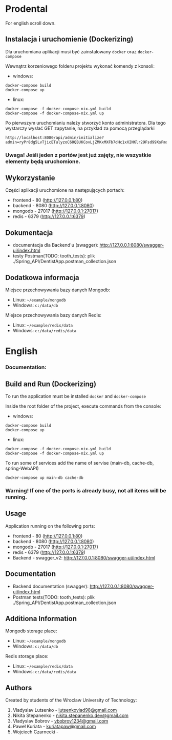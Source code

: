 # Prodental

For english scroll down.

## Instalacja i uruchomienie (Dockerizing)

Dla uruchomiana aplikacji musi być zainstalowany `docker` oraz `docker-compose`

Wewnątrz korzeniowego folderu projektu wykonać komendy z konsoli:

- windows:

```
docker-compose build
docker-compose up
```

- linux:

```
docker-compose -f docker-compose-nix.yml build
docker-compose -f docker-compose-nix.yml up
```

Po pierwszym uruchomianiu należy stworzyć konto administratora. Dla tego wystarczy wysłać GET zapytanie, na przykład za pomocą przeglądarki

```
http://localhost:8080/api/admin/initialize?admin=ryPr8dg5LvTjicETulyzoC60QBUKCovLjZMKxMXFb7dHc1xXINKlr29Fsd99XsFmdNKD4hB4Mu1iAVsXSdoLQMhPqCW3uMMhYHKxX5fv3NfYfD4huU5GVyDmKJuVeGLMRGFCEdKZPpJ9LcPPh15vzfIh8llQ8LiGaP8EXRMRgo6RqHeL1j7kWx5reu09cnLEOmTUS7508J3L1RYDibxJHpJUNIv4yqTJwFJJBapOYBTCn0SoHGpg1g7JTWwvfUwl
```

### Uwaga! Jeśli jeden z portów jest już zajęty, nie wszystkie elementy będą uruchomione.

## Wykorzystanie

Części aplikacji uruchomione na następujących portach:

- frontend - 80 (http://127.0.0.1:80)
- backend - 8080 (http://127.0.0.1:8080)
- mongodb - 27017 (http://127.0.0.1:27017)
- redis - 6379 (http://127.0.0.1:6379)

## Dokumentacja

- documentacja dla Backend'u (swagger): http://127.0.0.1:8080/swagger-ui/index.html
- testy Postman(TODO: tooth_tests): plik ./Spring_API/DentistApp.postman_collection.json

## Dodatkowa informacja

Miejsce przechowywania bazy danych Mongodb:

- Linux: `~/example/mongodb`
- Windows: `c:/data/db`

Miejsce przechowywania bazy danych Redis:

- Linux: `~/example/redis/data`
- Windows: `c:/data/redis/data`

# English

### Documentation:

## Build and Run (Dockerizing)

To run the application must be installed `docker` and `docker-compose`

Inside the root folder of the project, execute commands from the console:

- windows:

```
docker-compose build
docker-compose up
```

- linux:

```
docker-compose -f docker-compose-nix.yml build
docker-compose -f docker-compose-nix.yml up
```

To run some of services add the name of servise (main-db, cache-db, spring-WebAPI)

```
docker-compose up main-db cache-db
```

### Warning! If one of the ports is already busy, not all items will be running.

## Usage

Application running on the following ports:

- frontend - 80 (http://127.0.0.1:80)
- backend - 8080 (http://127.0.0.1:8080)
- mongodb - 27017 (http://127.0.0.1:27017)
- redis - 6379 (http://127.0.0.1:6379)
- Backend - swagger_v2: http://127.0.0.1:8080/swagger-ui/index.html

## Documentation

- Backend documentation (swagger): http://127.0.0.1:8080/swagger-ui/index.html
- Postman tests(TODO: tooth_tests): plik ./Spring_API/DentistApp.postman_collection.json

## Additiona Information

Mongodb storage place:

- Linux: `~/example/mongodb`
- Windows: `c:/data/db`

Redis storage place:

- Linux: `~/example/redis/data`
- Windows: `c:/data/redis/data`

<!-- ### Remove previous builds (Linux)

- list images

```
docker images
```

You have to copy `IMAGE ID` and paste it:

```
docker rmi images_names
```

Remove all <none> images (linux)

```
docker rmi $(docker images | grep '<none>' | awk '{print $3}')
``` -->


## Authors 
Created by students of the Wroclaw University of Technology:
1. Vladyslav Lutsenko - lutsenkovlad98@gmail.com  
2. Nikita Stepanenko - nikita.stepanenko.dev@gmail.com
3. Vladyslav Bobrov - vbobrov1234@gmail.com
4. Paweł Kuriata - kuriatapaw@gmail.com
5. Wojciech Czarnecki - 
